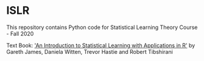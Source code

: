 # ISLR
This repository contains Python code for
Statistical Learning Theory Course - Fall 2020

Text Book:  <A target="_blank" href='http://www-bcf.usc.edu/%7Egareth/ISL/index.html'>'An Introduction to Statistical Learning with Applications in R'</A> by Gareth James, Daniela Witten, Trevor Hastie and Robert Tibshirani
